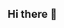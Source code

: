 ## Hi there 👋

<!--

<a href="https://jaeyoungb.tistory.com/"><img src="https://img.shields.io/badge/Blog-000000?style=flat-square&logo=Tistory&logoColor=white"/></a>
<a href="mailto:qkdwo4613@gmail.com"><img src="https://img.shields.io/badge/EMAIL-EA4335?style=flat-square&logo=gmail&logoColor=white"/></a>
<a href="https://hits.seeyoufarm.com"><img src="https://hits.seeyoufarm.com/api/count/incr/badge.svg?url=https%3A%2F%2Fgithub.com%2Fbangjaeyoung&count_bg=%2379C83D&title_bg=%23555555&icon=&icon_color=%23E7E7E7&title=hits&edge_flat=false"/></a>

---

### 🧩 Problem Solving 

<img src="http://mazassumnida.wtf/api/v2/generate_badge?boj=qkdwo46">

꾸준히 [알고리즘 문제](https://github.com/bangjaeyoung/algorithm/)를 해결하고 있습니다.

---

### 🛠 Tech Stacks

###### Back-end / Infra
<p>
  <img src="https://img.shields.io/badge/Java-FF7800?style=flat-square&logo=&logoColor=white">
  <img src="https://img.shields.io/badge/Spring boot-6DB33F?style=flat-square&logo=&logoColor=white">
  <img src="https://img.shields.io/badge/Spring Data JPA-6DB33F?style=flat-square&logo=&logoColor=white">
  <img src="https://img.shields.io/badge/Querydsl-0769AD?style=flat-square&logo=&logoColor=white">
  <br>
  <img src="https://img.shields.io/badge/Amazon EC2-FF9900?style=flat-square&logo=&logoColor=white">
  <img src="https://img.shields.io/badge/Amazon RDS-527FFF?style=flat-square&logo=&logoColor=white">
</p>

###### Database
<p>
  <img src="https://img.shields.io/badge/MySQL-4479A1?style=flat-square&logo=&logoColor=white">
</p>

###### Testing / API Documentation
<p>
  <img src="https://img.shields.io/badge/JUnit5-25A162?style=flat-square&logo=&logoColor=white">
  <img src="https://img.shields.io/badge/Mockito-0B2343?style=flat-square&logo=&logoColor=white">
  <br>
  <img src="https://img.shields.io/badge/Spring REST Docs-6DB33F?style=flat-square&logo=&logoColor=white">
</p>

---

### 🧑‍💻 Side Projects

|Period|Title|Description|
|---|---|---|
|2023.05 ~ 2023.06|[Gyul Box](https://github.com/bangjaeyoung/gyul-box)|제주 지역의 주거공간 검색, 커뮤니티 서비스 백엔드 개발|
|2023.01 ~ 2023.02|[Stock Box](https://github.com/bangjaeyoung/stock-box)|국내 실시간 주식 조회 및 모의투자 서비스 백엔드 개발|
|2022.12 ~ 2023.01|[Stack Overflow](https://github.com/codestates-seb/seb41_pre_017)|Stack Overflow(개발자 커뮤니티) 클론 프로젝트 백엔드 개발|

---

### 🏃‍♂️ Experiences

|Period|Description|
|---|---|
|2023.10 ~ 2023.11|우아한테크코스 6기 백엔드 프리코스 진행|
|2022.08 ~ 2023.02|코드스테이츠 백엔드 41기 수료|
|2022.06 ~ 2022.08|패스트캠퍼스 Java & Spring Boot 22기 교육 수료|

-->
